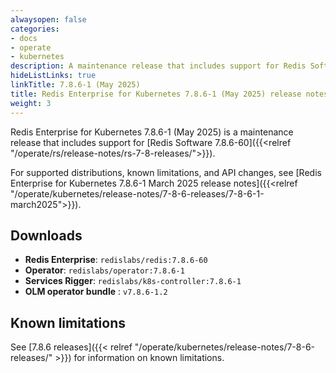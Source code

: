 ```yaml
---
alwaysopen: false
categories:
- docs
- operate
- kubernetes
description: A maintenance release that includes support for Redis Software 7.8.6-60.
hideListLinks: true
linkTitle: 7.8.6-1 (May 2025)
title: Redis Enterprise for Kubernetes 7.8.6-1 (May 2025) release notes
weight: 3
---
```


Redis Enterprise for Kubernetes 7.8.6-1 (May 2025) is a maintenance release that includes support for [Redis Software 7.8.6-60]({{<relref "/operate/rs/release-notes/rs-7-8-releases/">}}).

For supported distributions, known limitations, and API changes, see [Redis Enterprise for Kubernetes 7.8.6-1 March 2025 release notes]({{<relref "/operate/kubernetes/release-notes/7-8-6-releases/7-8-6-1-march2025">}}).

## Downloads

- **Redis Enterprise**: `redislabs/redis:7.8.6-60`
- **Operator**: `redislabs/operator:7.8.6-1`
- **Services Rigger**: `redislabs/k8s-controller:7.8.6-1`
- **OLM operator bundle** : `v7.8.6-1.2`

## Known limitations

See [7.8.6 releases]({{< relref "/operate/kubernetes/release-notes/7-8-6-releases/" >}}) for information on known limitations.
